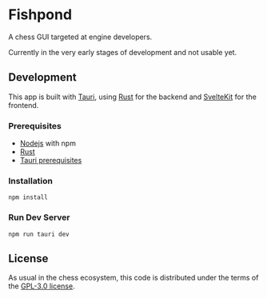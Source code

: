 # Fishpond

A chess GUI targeted at engine developers.

Currently in the very early stages of development and not usable yet.

## Development

This app is built with [Tauri](https://tauri.app/), using [Rust](https://www.rust-lang.org/) for the backend and [SvelteKit](https://kit.svelte.dev/) for the frontend.

### Prerequisites

- [Nodejs](https://nodejs.org/en/download) with npm
- [Rust](https://www.rust-lang.org/)
- [Tauri prerequisites](https://tauri.app/v1/guides/getting-started/prerequisites)

### Installation

```cli
npm install
```

### Run Dev Server

```cli
npm run tauri dev
```

## License

As usual in the chess ecosystem, this code is distributed under the terms of the [GPL-3.0 license](LICENSE).
